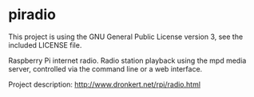 piradio
=======

This project is using the GNU General Public License version 3, see the included LICENSE file.

Raspberry Pi internet radio. Radio station playback using the mpd media server, controlled via the command line or a web interface.

Project description: http://www.dronkert.net/rpi/radio.html
